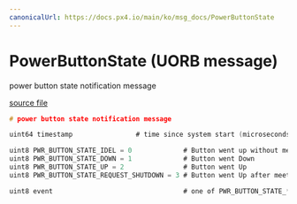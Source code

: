 ```yaml
---
canonicalUrl: https://docs.px4.io/main/ko/msg_docs/PowerButtonState
---
```


# PowerButtonState (UORB message)

power button state notification message

[source file](https://github.com/PX4/PX4-Autopilot/blob/release/1.14/msg/PowerButtonState.msg)

```c
# power button state notification message

uint64 timestamp                # time since system start (microseconds)

uint8 PWR_BUTTON_STATE_IDEL = 0             # Button went up without meeting shutdown button down time (delete event)
uint8 PWR_BUTTON_STATE_DOWN = 1             # Button went Down
uint8 PWR_BUTTON_STATE_UP = 2               # Button went Up
uint8 PWR_BUTTON_STATE_REQUEST_SHUTDOWN = 3 # Button went Up after meeting shutdown button down time

uint8 event                                 # one of PWR_BUTTON_STATE_*

```
